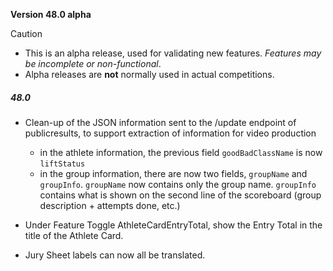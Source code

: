 **Version 48.0 alpha**

> [!CAUTION]
>
> - This is an alpha release, used for validating new features.  *Features may be incomplete or non-functional*.  
> - Alpha releases are **not** normally used in actual competitions.

##### 48.0

- Clean-up of the JSON information sent to the /update endpoint of publicresults, to support extraction of information for video production
  - in the athlete information, the previous field `goodBadClassName` is now `liftStatus`
  - in the group information, there are now two fields, `groupName` and `groupInfo`.  `groupName` now contains only the group name. `groupInfo` contains what is shown on the second line of the scoreboard (group description + attempts done, etc.) 

- Under Feature Toggle AthleteCardEntryTotal, show the Entry Total in the title of the Athlete Card.
- Jury Sheet labels can now all be translated.


